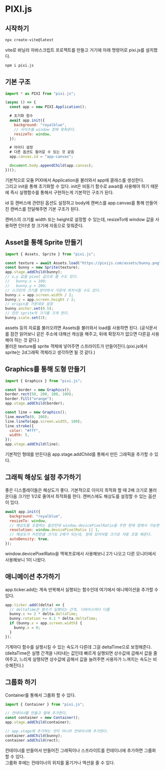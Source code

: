 # PIXI.js

## 시작하기

```bash
npx create-vite@latest
```

vite로 바닐라 자바스크립트 프로젝트를 만들고 거기에 아래 명령어로 pixi.js를 설치했다.

```bash
npm i pixi.js
```

## 기본 구조

```javascript
import * as PIXI from "pixi.js";

(async () => {
  const app = new PIXI.Application();

  # 초기화 함수
  await app.init({
    background: "royalblue",
    // 사이즈를 window 창에 맞춰준다.
    resizeTo: window,
  });

  # 아이디 설정
  # 다른 옵션도 들어갈 수 있는 것 같음
  app.canvas.id = "app-canvas";

  document.body.appendChild(app.canvas);
})();
```

기본적으로 모듈 PIXI에서 Application을 불러와서 app에 클래스를 생성한다.  
그리고 init을 통해 초기화할 수 있다. init은 비동기 함수로 await를 사용해야 하기 때문에 즉시 실행함수를 통해서 구현하는게 기본적인 구조가 된다.

id 등 캔버스에 관련된 옵션도 설정하고 body에 캔버스를 app.canvas를 통해 만들어진 캔버스를 전달해주면 기본 구조가 된다.

캔버스의 크기를 width 또는 height로 설정할 수 있는데, resizeTo에 window 값을 사용하면 인터넷 창 크기에 자동으로 맞춰준다.

## Asset을 통해 Sprite 만들기

```javascript
import { Assets, Sprite } from "pixi.js";

const texture = await Assets.load("https://pixijs.com/assets/bunny.png");
const bunny = new Sprite(texture);
app.stage.addChild(bunny);
// x,y 값을 pixel 값으로 줄 수도 있다.
//   bunny.x = 100;
//   bunny.y = 200;
// 스크린의 크기를 받아와서 가운데 위치시킬 수도 있다.
bunny.x = app.screen.width / 2;
bunny.y = app.screen.height / 2;
// origin을 가운데로 설정
bunny.anchor.set(0.5);
// 만든 sprite의 크기를 크게 한다.
bunny.scale.set(3);
```

assets 등의 자료를 불러오려면 Assets을 불러와서 load를 사용하면 된다. (공식문서를 잠깐 읽어보니 같은 주소에 대해선 캐싱을 해주고, 뒤에 확장자가 없으면 다른걸 사용해야 하는 것 같다.)  
불러온 texture를 sprite 객체에 넣어주면 스프라이트가 만들어진다.(pixi.js에서 sprite는 2d그래픽 객체라고 생각하면 될 것 같다.)

## Graphics를 통해 도형 만들기

```js
import { Graphics } from "pixi.js";

const border = new Graphics();
border.rect(50, 200, 100, 100);
border.fill("orange");
app.stage.addChild(border);

const line = new Graphics();
line.moveTo(0, 100);
line.lineTo(app.screen.width, 100);
line.stroke({
  color: "#fff",
  width: 5,
});
app.stage.addChild(line);
```

기본적인 형태를 만든다음 app.stage.addChild를 통해서 만든 그래픽을 추가할 수 있다.

## 그래픽 해상도 설정 추가하기

좋은 디스플레이들은 해상도가 좋다. 기본적으로 이미지 최적화 할 때 2배 크기로 불러온다음 크기만 1/2로 줄여서 최적화를 한다. 캔버스에도 해상도를 설정할 수 있는 옵션이 있다.

```js
await app.init({
  background: "royalblue",
  resizeTo: window,
  // 해상도를 조절하는 옵션인데 window.devicePixelRatio을 주면 현재 창에서 가능한 해상도로 설정해준다.
  resolution: window.devicePixelRatio || 1,
  // 해상도가 커진만큼 크기도 2배가 되는데, 원래 있어야할 크기로 자동 조절 해준다.
  autoDensity: true,
});
```

window.devicePixelRatio을 맥북프로에서 사용해보니 2가 나오고 다른 모니터에서 사용해보니 1이 나왔다.

## 애니메이션 추가하기

app.ticker.add는 계속 반복해서 실행되는 함수인데 여기에서 애니메이션을 추가할 수 있다.

```js
app.ticker.add((delta) => {
  // deltaTime은 함수가 실행되는 간격, 디바이스마다 다름
  bunny.x += 2 * delta.deltaTime;
  bunny.rotation += 0.1 * delta.deltaTime;
  if (bunny.x > app.screen.width) {
    bunny.x = 0;
  }
});
```

기계마다 함수를 실행시킬 수 있는 속도가 다른데 그걸 deltaTime으로 보정해준다.(deltaTime은 실행 간격을 나타내는 값인데 빠르게 실행되면 상수값에 곱해서 값을 줄여주고, 느리게 실행되면 상수값에 곱해서 값을 늘려주면 사용자가 느껴지는 속도는 비슷해진다.)

## 그룹화 하기

Container를 통해서 그룹화 할 수 있다.

```js
import { Container } from "pixi.js";

// 컨테이너를 만들고 앱에 추가한다.
const container = new Container();
app.stage.addChild(container);

// app.stage에 추가하는 것이 아니라 컨테이너에 추가한다.
container.addChild(bunny);
container.addChild(rect);
```

컨테이너를 만들어서 만들어진 그래픽이나 스프라이트를 컨테이너에 추가하면 그룹화 할 수 있다.  
그룹화 후에는 컨테이너의 위치를 옮기거나 액션을 줄 수 있다.
